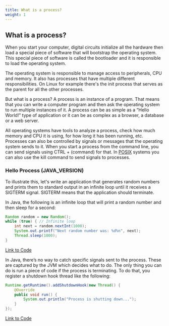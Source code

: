 ```yaml
---
title: What is a process?
weight: 1
---
```


## What is a process?

When you start your computer, digital circuits initialize all the hardware then load a special piece of software that will bootstrap the operating system. This special piece of software is called the bootloader and it is responsible to load the operating system.

The operating system is responsible to manage access to peripherals, CPU and memory. It also has processes that have multiple different responsibilities. On Linux for example there's the init process that serves as the parent for all the other processes.

But what is a process? A process is an instance of a program. That means that you can write a computer program and then ask the operating system to run multiple instances of it. A process can be as simple as a “Hello World!” type of application or it can be as complex as a browser, a database or a web server.

All operating systems have tools to analyze a process, check how much memory and CPU it is using, for how long it has been running, etc. Processes can also be controlled by signals or messages that the operating system sends to it. When you start a process from the command line, you can send signals using CTRL + (command) for that. In [POSIX](https://en.wikipedia.org/wiki/POSIX) systems you can also use the kill command to send signals to processes.

### Hello Process (JAVA_VERSION)

To illustrate this, let's write an application that generates random numbers and prints them to standard output in an infinite loop until it receives a SIGTERM signal. SIGTERM means that the application should terminate.

In Java, the following is an infinite loop that will print a random number and then sleep for a second:

```java
Random random = new Random();
while (true) { // Infinite loop
    int next = random.nextInt(1000);
    System.out.printf("Next random number was: %d%n", next);
    Thread.sleep(1000);
}
```
[Link to Code](../code/java/chapter-01/random_printer/src/main/java/org/visola/howthewebworks/serverside/Main.java#L15-L20)

In Java, there’s no way to catch specific signals sent to the process. These are captured by the JVM which decides what to do. The only thing you can do is run a piece of code if the process is terminating. To do that, you register a shutdown hook thread like the following:

```java
Runtime.getRuntime().addShutdownHook(new Thread() {
    @Override
    public void run() {
        System.out.println("Process is shutting down...");
    }
});
```
[Link to Code](../code/java/chapter-01/random_printer/src/main/java/org/visola/howthewebworks/serverside/Main.java#L8-L13)
